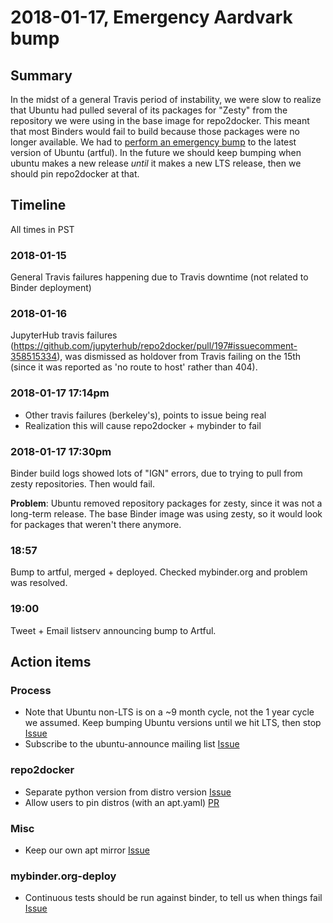 
# 2018-01-17, Emergency Aardvark bump


## Summary

In the midst of a general Travis period of instability, we were slow to
realize that Ubuntu had pulled several of its packages for "Zesty" from the
repository we were using in the base image for repo2docker. This meant that
most Binders would fail to build because those packages were no longer available.
We had to [perform an emergency bump](https://github.com/jupyterhub/repo2docker/pull/197)
to the latest version of Ubuntu (artful).
In the future we should keep bumping when ubuntu makes a new release *until*
it makes a new LTS release, then we should pin repo2docker at that.

## Timeline

All times in PST

### 2018-01-15
General Travis failures happening due to Travis downtime (not related to
Binder deployment)

### 2018-01-16

JupyterHub travis failures
(https://github.com/jupyterhub/repo2docker/pull/197#issuecomment-358515334),
was dismissed as holdover from Travis failing on the 15th (since it was reported
as 'no route to host' rather than 404).

### 2018-01-17 17:14pm
* Other travis failures (berkeley's), points to issue being real
* Realization this will cause repo2docker + mybinder to fail

### 2018-01-17 17:30pm
Binder build logs showed lots of "IGN" errors, due to trying to pull from
zesty repositories. Then would fail.

**Problem**: Ubuntu removed repository packages for zesty, since it was not
a long-term release. The base Binder image was using zesty, so it would look
for packages that weren't there anymore.

### 18:57
Bump to artful, merged + deployed. Checked mybinder.org and problem was resolved.


### 19:00
Tweet + Email listserv announcing bump to Artful.


## Action items

### Process

* Note that Ubuntu non-LTS is on a ~9 month cycle, not the 1 year cycle we assumed.
  Keep bumping Ubuntu versions until we hit LTS, then stop [Issue](https://github.com/jupyterhub/repo2docker/issues/198)
* Subscribe to the ubuntu-announce mailing list [Issue](https://github.com/jupyterhub/mybinder.org-deploy/issues/296)

### repo2docker
* Separate python version from distro version [Issue](https://github.com/jupyterhub/repo2docker/issues/185)
* Allow users to pin distros (with an apt.yaml) [PR](https://github.com/jupyterhub/repo2docker/pull/148)

### Misc
* Keep our own apt mirror [Issue](https://github.com/jupyterhub/mybinder.org-deploy/issues/295)

### mybinder.org-deploy
* Continuous tests should be run against binder, to tell us when things fail [Issue](https://github.com/jupyterhub/mybinder.org-deploy/issues/19)

